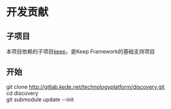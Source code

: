 开发贡献
===============

## 子项目
本项目依赖的子项目[keep](http://gitlab.kede.net/technologyplatform/keep)，是Keep Framework的基础支持项目

## 开始
git clone http://gitlab.kede.net/technologyplatform/discovery.git<br />
cd discovery<br />
git submodule update --init<br />